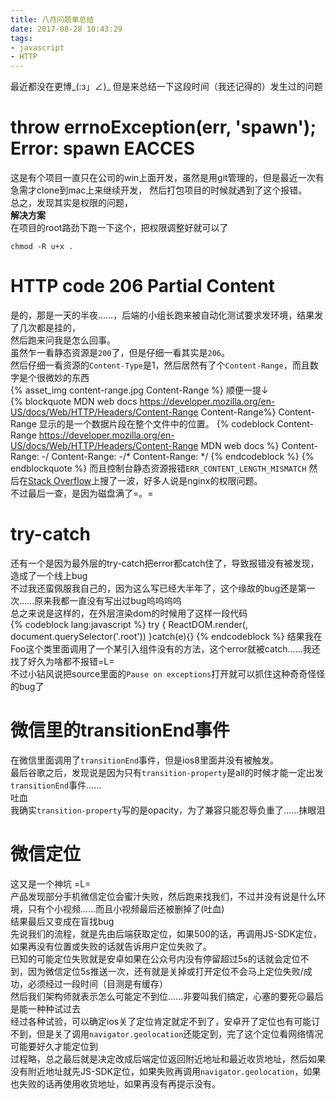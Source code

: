 ```yaml
---
title: 八月问题单总结
date: 2017-08-28 10:43:29
tags:
- javascript
- HTTP
---
```

最近都没在更博_(:з」∠)_ 但是来总结一下这段时间（我还记得的）发生过的问题

# throw errnoException(err, 'spawn'); Error: spawn EACCES
这是有个项目一直只在公司的win上面开发，虽然是用git管理的，但是最近一次有急需才clone到mac上来继续开发，
然后打包项目的时候就遇到了这个报错。<br>
总之，发现其实是权限的问题，<br>
**解决方案**<br>
在项目的root路劲下跑一下这个，把权限调整好就可以了
```
chmod -R u+x .
```
# HTTP code 206 Partial Content 
是的，那是一天的半夜……，后端的小组长跑来被自动化测试要求发环境，结果发了几次都是挂的，<br>
然后跑来问我是怎么回事。<br>
虽然乍一看静态资源是`200`了，但是仔细一看其实是`206`。<br>
然后仔细一看资源的`Content-Type`是1，然后居然有了个`Content-Range`，而且数字是个很微妙的东西<br>
{% asset_img content-range.jpg Content-Range %}
顺便一提↓<br>
{% blockquote  MDN web docs  https://developer.mozilla.org/en-US/docs/Web/HTTP/Headers/Content-Range  Content-Range%}
Content-Range 显示的是一个数据片段在整个文件中的位置。
{% codeblock Content-Range https://developer.mozilla.org/en-US/docs/Web/HTTP/Headers/Content-Range MDN web docs %}
Content-Range: <unit> <range-start>-<range-end>/<size>
Content-Range: <unit> <range-start>-<range-end>/*
Content-Range: <unit> */<size>
{% endcodeblock %}
{% endblockquote %}
而且控制台静态资源报错`ERR_CONTENT_LENGTH_MISMATCH`
然后在[Stack Overflow](https://stackoverflow.com/search?q=ERR_CONTENT_LENGTH_MISMATCH)上搜了一波，好多人说是nginx的权限问题。<br>
不过最后一查，是因为磁盘满了=。=

# try-catch
还有一个是因为最外层的try-catch把error都catch住了，导致报错没有被发现，造成了一个线上bug<br>
不过我还蛮佩服我自己的，因为这么写已经大半年了，这个缘故的bug还是第一次……原来我都一直没有写出过bug呜呜呜呜<br>
总之来说是这样的，在外层渲染dom的时候用了这样一段代码<br>
{% codeblock lang:javascript %}
try {
    ReactDOM.render(<Foo />, document.querySelector('.root'))
}catch(e){}
{% endcodeblock %}
结果我在Foo这个类里面调用了一个某引入组件没有的方法，这个error就被catch……我还找了好久为啥都不报错=L=<br>
不过小钻风说把source里面的`Pause on exceptions`打开就可以抓住这种奇奇怪怪的bug了

# 微信里的transitionEnd事件
在微信里面调用了`transitionEnd`事件，但是ios8里面并没有被触发。<br>
最后谷歌之后，发现说是因为只有`transition-property`是all的时候才能一定出发`transitionEnd`事件……<br>
吐血<br>
我确实`transition-property`写的是opacity，为了兼容只能忍辱负重了……抹眼泪<br>

# 微信定位
这又是一个神坑 =L=<br>
产品发现部分手机微信定位会蜜汁失败，然后跑来找我们，不过并没有说是什么环境，只有个小视频……而且小视频最后还被删掉了(吐血)<br>
结果最后又变成在盲找bug<br>
先说我们的流程，就是先由后端获取定位，如果500的话，再调用JS-SDK定位，如果再没有位置或失败的话就告诉用户定位失败了。<br>
已知的可能定位失败就是安卓如果在公众号内没有停留超过5s的话就会定位不到，因为微信定位5s推送一次，还有就是关掉或打开定位不会马上定位失败/成功，必须经过一段时间（目测是有缓存）<br>
然后我们架构师就表示怎么可能定不到位……非要叫我们搞定，心塞的要死😑最后是能一种种试过去<br>
经过各种试验，可以确定ios关了定位肯定就定不到了，安卓开了定位也有可能订不到，但是关了调用`navigator.geolocation`还能定到，完了这个定位看网络情况可能要好久才能定位到<br>
过程略，总之最后就是决定改成后端定位返回附近地址和最近收货地址，然后如果没有附近地址就先JS-SDK定位，如果失败再调用`navigator.geolocation`，如果也失败的话再使用收货地址，如果再没有再提示没有。

